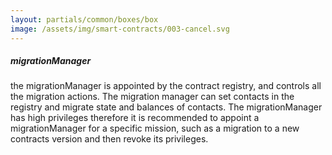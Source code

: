 ```yaml
---
layout: partials/common/boxes/box
image: /assets/img/smart-contracts/003-cancel.svg
---
```


##### migrationManager

the migrationManager is appointed by the contract registry, and controls all the migration actions. The migration manager can set contacts in the registry and migrate state and balances of contacts. The migrationManager has high privileges therefore it is recommended to appoint a migrationManager for a specific mission, such as a migration to a new contracts version and then revoke its privileges.
